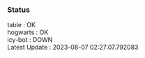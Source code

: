 ### Status


table : OK  
hogwarts : OK  
icy-bot : DOWN  
Latest Update : 2023-08-07 02:27:07.792083
